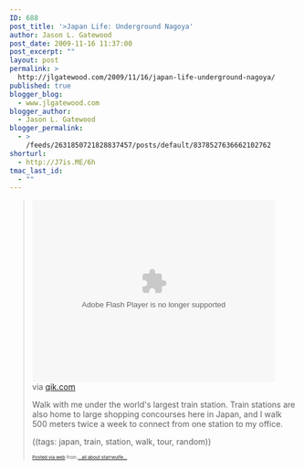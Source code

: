 ```yaml
---
ID: 688
post_title: '>Japan Life: Underground Nagoya'
author: Jason L. Gatewood
post_date: 2009-11-16 11:37:00
post_excerpt: ""
layout: post
permalink: >
  http://jlgatewood.com/2009/11/16/japan-life-underground-nagoya/
published: true
blogger_blog:
  - www.jlgatewood.com
blogger_author:
  - Jason L. Gatewood
blogger_permalink:
  - >
    /feeds/2631850721828837457/posts/default/8378527636662102762
shorturl:
  - http://J7is.ME/6h
tmac_last_id:
  - ""
---
```

><div> <object height="319" codebase="http://download.macromedia.com/pub/shockwave/cabs/flash/swflash.cab#version=9,0,115,0" class align="middle" width="425"><param name="allowScriptAccess" value="sameDomain" /><param name="allowFullScreen" value="true" /><param name="movie" value="http://qik.com/swfs/qikPlayer4.swf" /><param name="quality" value="high" /><param name="bgcolor" value="#333333" /><param name="FlashVars" value="rssURL=http://qik.com/starrwulfe/latest-videos&autoPlay=false&pollingUrl=http://qik.com/videos/latest/starrwulfe&polling=true" /><embed name="qikPlayer" type="application/x-shockwave-flash" src="http://qik.com/swfs/qikPlayer4.swf" allowfullscreen="true" pluginspage="http://www.macromedia.com/go/getflashplayer" flashvars="rssURL=http://qik.com/starrwulfe/latest-videos&autoPlay=false&pollingUrl=http://qik.com/videos/latest/starrwulfe&polling=true" allowscriptaccess="sameDomain" height="319" quality="high" align="middle" width="425" /></object>    <div>via <a href="http://qik.com/starrwulfe">qik.com</a></div> <p>Walk with me under the world's largest train station. Train stations are also home to large shopping concourses here in Japan, and I walk 500 meters twice a week to connect from one station to my office. </p><p>((tags: japan, train, station, walk, tour, random))</p></div>      <p style="font-size: 8px;">  <a href="http://posterous.com">Posted via web</a>   from <a href="http://starrwulfe.posterous.com/japan-life-underground-nagoya">...all about starrwulfe...</a>  </p>